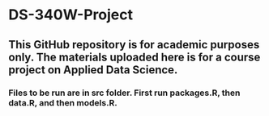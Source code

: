 # DS-340W-Project
## This GitHub repository is for academic purposes only. The materials uploaded here is for a course project on Applied Data Science.
### Files to be run are in src folder. First run packages.R, then data.R, and then models.R.